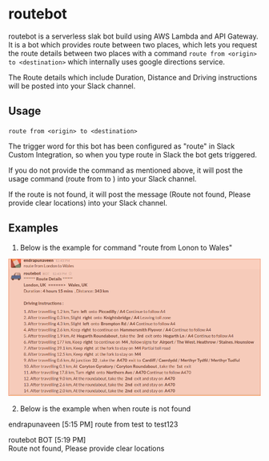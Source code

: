# routebot
 routebot is a serverless slak bot build using AWS Lambda and API Gateway.
 It is a bot which provides route between two places, which lets you request the route details between two places with a command 
`route from <origin> to <destination>` which internally uses google directions service.

The Route details which include Duration, Distance and Driving instructions will be posted into your Slack channel.

## Usage
 `route from <origin> to <destination>`
 
 The trigger word for this bot has been configured as "route" in Slack Custom Integration, so when you type route in Slack the bot gets triggered.

 If you do not provide the command as mentioned above, it will post the usage command (route from <origin> to <destination>) into your Slack channel.

 If the route is not found, it will post the message (Route not found, Please provide clear locations) into your Slack channel.

## Examples
 1. Below is the example for command "route from Lonon to Wales"
 
 ![alt tag](./imgs/route_from_londo_to_wales)

2. Below is the example when when route is not found

  endrapunaveen [5:15 PM] 
  route from test to test123

  routebot BOT [5:19 PM]  
  Route not found, Please provide clear locations

